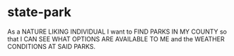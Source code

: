 # state-park

As a NATURE LIKING INDIVIDUAL I want to FIND PARKS IN MY COUNTY so that I CAN SEE WHAT OPTIONS ARE AVAILABLE TO ME and the WEATHER CONDITIONS AT SAID PARKS.

